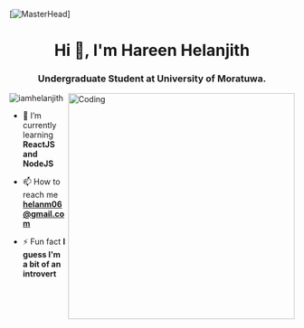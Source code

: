 [![MasterHead](https://www.arcanainfo.com/wp-content/uploads/2022/09/react-banner.jpg)]
<h1 align="center">Hi 👋, I'm Hareen Helanjith</h1>
<h3 align="center">Undergraduate Student at University of Moratuwa.</h3>
<img align="right" alt="Coding" width="400" src="https://csspoint101.com/wp-content/uploads/2020/10/Developer-on-laptop.gif">


<p align="left"> <img src="https://komarev.com/ghpvc/?username=iamhelanjith&label=Profile%20views&color=0e75b6&style=flat" alt="iamhelanjith" /> </p>

- 🌱 I’m currently learning **ReactJS and NodeJS**

- 📫 How to reach me **helanm06@gmail.com**

- ⚡ Fun fact **I guess I'm a bit of an introvert**

